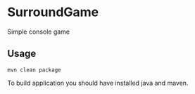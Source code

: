 # SurroundGame
Simple console game

## Usage
`mvn clean package`

To build application you should have installed java and maven.
